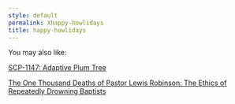 ```yaml
---
style: default
permalink: Xhappy-howlidays
title: happy-howlidays
---
```

You may also like:

[SCP-1147: Adaptive Plum Tree](http://scp-wiki.net/scp-1147)

[The One Thousand Deaths of Pastor Lewis Robinson: The Ethics of Repeatedly Drowning Baptists](http://scp-wiki.net/the-one-thousand-deaths-of-pastor-lewis-robinson-the-ethics)
